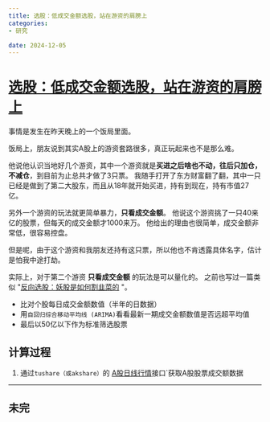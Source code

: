 ```yaml
---
title: 选股：低成交金额选股，站在游资的肩膀上
categories:
- 研究

date: 2024-12-05
---
```


# [选股：低成交金额选股，站在游资的肩膀上](https://github.com/chinobing/chinobing.github.io/issues/16)

事情是发生在昨天晚上的一个饭局里面。 

饭局上，朋友说到其实A股上的游资套路很多，真正玩起来也不是那么难。

他说他认识当地好几个游资，其中一个游资就是**买进之后啥也不动，往后只加仓，不减仓**，到目前为止总共才做了3只票。 我随手打开了东方财富翻了翻，其中一只已经是做到了第二大股东，而且从18年就开始买进，持有到现在，持有市值27亿。

另外一个游资的玩法就更简单暴力，**只看成交金额**。 他说这个游资挑了一只40来亿的股票，但每天的成交金额才1000来万。 他给出的理由也很简单，成交金额非常低，很容易控盘。

但是呢，由于这个游资和我朋友还持有这只票，所以他也不肯透露具体名字，估计是怕我中途打劫。

实际上，对于第二个游资 **只看成交金额** 的玩法是可以量化的。 之前也写过一篇类似 "[反向选股：妖股是如何割韭菜的](https://github.com/chinobing/chinobing.github.io/issues/10) "。
- 比对个股每日成交金额数值（半年的日数据）
- 用`自回归综合移动平均线 (ARIMA)`看看最新一期成交金额数值是否远超平均值
- 最后以50亿以下作为标准筛选股票

## 计算过程
1. 通过`tushare（或akshare）`的 [A股日线行情](https://tushare.pro/document/2?doc_id=27)接口`获取A股股票成交额数据



---
未完
---